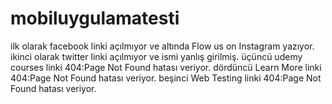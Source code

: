 # mobiluygulamatesti
ilk olarak facebook linki açılmıyor ve altında Flow us on Instagram yazıyor.
ikinci olarak twitter linki açılmıyor ve ismi yanlış girilmiş.
üçüncü udemy courses linki 404:Page Not Found hatası veriyor.
dördüncü Learn More linki 404:Page Not Found hatası veriyor.
beşinci Web Testing linki 404:Page Not Found hatası veriyor.
